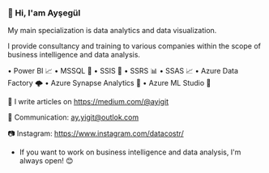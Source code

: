 ### 👋 Hi, I'am Ayşegül

My main specialization is data analytics and data visualization. 

I provide consultancy and training to various companies within the scope of business intelligence and data analysis.


• Power BI 📈
• MSSQL 🐘
• SSIS 🤝
• SSRS 📊
• SSAS 📈
• Azure Data Factory 🌩️
• Azure Synapse Analytics 🌟
• Azure ML Studio 🤖


📝 I write articles on https://medium.com/@ayigit

🤝 Communication: ay.yigit@outlok.com

📷 Instagram: https://www.instagram.com/datacostr/


* If you want to work on business intelligence and data analysis, I'm always open! 😊
